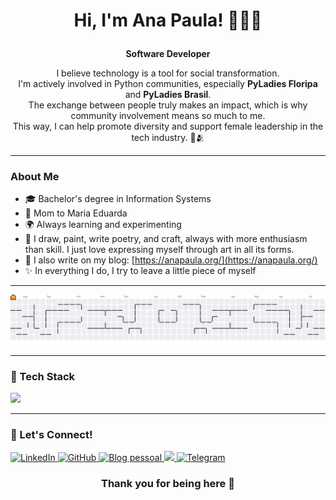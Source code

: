 # <p align="center"> Hi, I'm Ana Paula! 🌻🌿🤍 </p>

<p align="center"><strong>Software Developer</strong></p>

<p align="center">
 I believe technology is a tool for social transformation.<br>
  I'm actively involved in Python communities, especially <strong>PyLadies Floripa</strong> and <strong>PyLadies Brasil</strong>.<br>
  The exchange between people truly makes an impact, which is why community involvement means so much to me.<br>
  This way, I can help promote diversity and support female leadership in the tech industry. 🤍🫂
</p>
</p>

---

### About Me

- 🎓 Bachelor's degree in Information Systems
- 💓 Mom to Maria Eduarda
- 🌍 Always learning and experimenting
- 🎨 I draw, paint, write poetry, and craft, always with more enthusiasm than skill. I just love expressing myself through art in all its forms.
- 📝 I also write on my blog: [https://anapaula.org/](https://anapaula.org/)
- ✨ In everything I do, I try to leave a little piece of myself

---

<picture>
  <source media="(prefers-color-scheme: dark)" srcset="https://raw.githubusercontent.com/aninhasalesp/aninhasalesp/output/pacman-contribution-graph-dark.svg">
  <source media="(prefers-color-scheme: light)" srcset="https://raw.githubusercontent.com/aninhasalesp/aninhasalesp/output/pacman-contribution-graph.svg">
  <img alt="pacman contribution graph" src="https://raw.githubusercontent.com/aninhasalesp/aninhasalesp/output/pacman-contribution-graph.svg">
</picture>

---

### 🚀 Tech Stack

<p align="left">
  <img src="https://skillicons.dev/icons?i=python,django,docker,mysql,postgres,git,github,vscode,linux" />
</p>

---



<h3>👋 Let's Connect!</h3>

<p align="left">
  <a href="https://www.linkedin.com/in/aninhasalesp/" title="LinkedIn" target="_blank">
    <img src="https://img.shields.io/badge/-LinkedIn-0e76a8?style=flat-square&logo=Linkedin&logoColor=white" alt="LinkedIn"/>
  </a>
  <a href="https://github.com/aninhasalesp" title="GitHub" target="_blank">
    <img src="https://img.shields.io/badge/-aninhasalesp-181717?style=flat-square&logo=Github&logoColor=white" alt="GitHub"/>
  </a>
  <a href="https://aninhasalesp.github.io/meublog" title="Blog pessoal" target="_blank" rel="noopener noreferrer">
    <img src="https://img.shields.io/badge/-Blog%20Pessoal-6f42c1?style=flat-square&logo=write&logoColor=white" alt="Blog pessoal" />
  </a>
  <a href="mailto:me@anapaula.org">
	<img src="https://img.shields.io/badge/-me@anapaula.org-c14438?style=flat&logo=Gmail&logoColor=white" />
</a>
  <a href="https://t.me/aninhasalesp" title="Telegram" target="_blank">
    <img src="https://img.shields.io/badge/-Telegram-26A5E4?style=flat-square&logo=Telegram&logoColor=white" alt="Telegram"/>
  </a>
</p>


### <p align="center"> Thank you for being here 🌷 </p>
